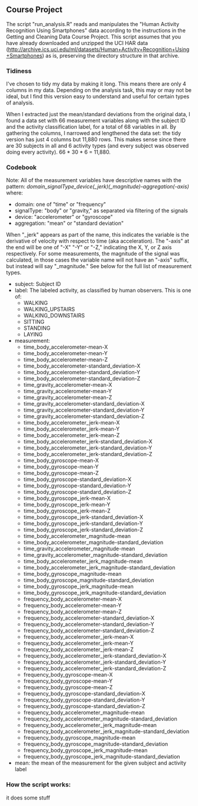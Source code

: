 ## Course Project
The script "run_analysis.R" reads and manipulates the "Human Activity Recognition 
Using Smartphones" data according to the instructions in the Getting and 
Cleaning Data Course Project. This script assumes that you have already downloaded 
and unzipped the UCI HAR data (http://archive.ics.uci.edu/ml/datasets/Human+Activity+Recognition+Using+Smartphones) 
as is, preserving the directory structure in that archive.

### Tidiness
I've chosen to tidy my data by making it long. This means there are only 4 columns 
in my data. Depending on the analysis task, this may or may not be ideal, but I 
find this version easy to understand and useful for certain types of analysis. 

When I extracted just the mean/standard deviations from the original data, I found 
a data set with 66 measurement variables along with the subject ID and the 
activity classification label, for a total of 68 variables in all. By gathering 
the columns, I narrowed and lengthened the data set: the tidy version has just 
4 columns but 11,880 rows. This makes sense since there are 30 subjects in all 
and 6 activity types (and every subject was observed doing every activity). 
66 * 30 * 6 = 11,880.

### Codebook
Note: All of the measurement variables have descriptive names with the pattern: 
*domain_signalType_device(_jerk)(_magnitude)-aggregation(-axis)* where:
- domain: one of "time" or "frequency"
- signalType: "body" or "gravity," as separated via filtering of the signals
- device: "accelerometer" or "gyroscope"
- aggregation: "mean" or "standard deviation"

When "_jerk" appears as part of the name, this indicates the variable is the derivative 
of velocity with respect to time (aka acceleration). The "-axis" at the end will be 
one of "-X" "-Y" or "-Z," indicating the X, Y, or Z axis respectively. For some 
measurements, the magnitude of the signal was calculated, in those cases the 
variable name will not have an "-axis" suffix, but instead will say "_magnitude." 
See below for the full list of measurement types.

- subject: Subject ID
- label: The labeled activity, as classified by human observers. This is one of: 
    - WALKING
    - WALKING_UPSTAIRS
    - WALKING_DOWNSTAIRS
    - SITTING
    - STANDING
    - LAYING
- measurement:
    - time_body_accelerometer-mean-X
    - time_body_accelerometer-mean-Y
    - time_body_accelerometer-mean-Z
    - time_body_accelerometer-standard_deviation-X
    - time_body_accelerometer-standard_deviation-Y
    - time_body_accelerometer-standard_deviation-Z
    - time_gravity_accelerometer-mean-X
    - time_gravity_accelerometer-mean-Y
    - time_gravity_accelerometer-mean-Z
    - time_gravity_accelerometer-standard_deviation-X
    - time_gravity_accelerometer-standard_deviation-Y
    - time_gravity_accelerometer-standard_deviation-Z
    - time_body_accelerometer_jerk-mean-X
    - time_body_accelerometer_jerk-mean-Y
    - time_body_accelerometer_jerk-mean-Z
    - time_body_accelerometer_jerk-standard_deviation-X
    - time_body_accelerometer_jerk-standard_deviation-Y
    - time_body_accelerometer_jerk-standard_deviation-Z
    - time_body_gyroscope-mean-X
    - time_body_gyroscope-mean-Y
    - time_body_gyroscope-mean-Z
    - time_body_gyroscope-standard_deviation-X
    - time_body_gyroscope-standard_deviation-Y
    - time_body_gyroscope-standard_deviation-Z
    - time_body_gyroscope_jerk-mean-X
    - time_body_gyroscope_jerk-mean-Y
    - time_body_gyroscope_jerk-mean-Z
    - time_body_gyroscope_jerk-standard_deviation-X
    - time_body_gyroscope_jerk-standard_deviation-Y
    - time_body_gyroscope_jerk-standard_deviation-Z
    - time_body_accelerometer_magnitude-mean
    - time_body_accelerometer_magnitude-standard_deviation
    - time_gravity_accelerometer_magnitude-mean
    - time_gravity_accelerometer_magnitude-standard_deviation
    - time_body_accelerometer_jerk_magnitude-mean
    - time_body_accelerometer_jerk_magnitude-standard_deviation
    - time_body_gyroscope_magnitude-mean
    - time_body_gyroscope_magnitude-standard_deviation
    - time_body_gyroscope_jerk_magnitude-mean
    - time_body_gyroscope_jerk_magnitude-standard_deviation
    - frequency_body_accelerometer-mean-X
    - frequency_body_accelerometer-mean-Y
    - frequency_body_accelerometer-mean-Z
    - frequency_body_accelerometer-standard_deviation-X
    - frequency_body_accelerometer-standard_deviation-Y
    - frequency_body_accelerometer-standard_deviation-Z
    - frequency_body_accelerometer_jerk-mean-X
    - frequency_body_accelerometer_jerk-mean-Y
    - frequency_body_accelerometer_jerk-mean-Z
    - frequency_body_accelerometer_jerk-standard_deviation-X
    - frequency_body_accelerometer_jerk-standard_deviation-Y
    - frequency_body_accelerometer_jerk-standard_deviation-Z
    - frequency_body_gyroscope-mean-X
    - frequency_body_gyroscope-mean-Y
    - frequency_body_gyroscope-mean-Z
    - frequency_body_gyroscope-standard_deviation-X
    - frequency_body_gyroscope-standard_deviation-Y
    - frequency_body_gyroscope-standard_deviation-Z
    - frequency_body_accelerometer_magnitude-mean
    - frequency_body_accelerometer_magnitude-standard_deviation
    - frequency_body_accelerometer_jerk_magnitude-mean
    - frequency_body_accelerometer_jerk_magnitude-standard_deviation
    - frequency_body_gyroscope_magnitude-mean
    - frequency_body_gyroscope_magnitude-standard_deviation
    - frequency_body_gyroscope_jerk_magnitude-mean
    - frequency_body_gyroscope_jerk_magnitude-standard_deviation
- mean: the mean of the measurement for the given subject and activity label

### How the script works:
it does some stuff